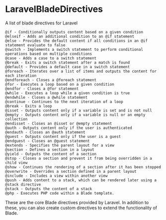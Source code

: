 # LaravelBladeDirectives
A list of blade directives for Laravel

    @if - Conditionally outputs content based on a given condition
    @elseif - Adds an additional condition to an @if statement
    @else - Provides the default content if all conditions in an @if statement evaluate to false
    @switch - Implements a switch statement to perform conditional operations based on multiple conditions
    @case - Adds a case to a switch statement
    @break - Exits a switch statement after a match is found
    @default - Provides a default case in a switch statement
    @foreach - Iterates over a list of items and outputs the content for each iteration
    @endforeach - Closes a @foreach statement
    @for - Executes a loop based on a given condition
    @endfor - Closes a @for statement
    @while - Executes a loop while a given condition is true
    @endwhile - Closes a @while statement
    @continue - Continues to the next iteration of a loop
    @break - Exits a loop
    @isset - Outputs content only if a variable is set and is not null
    @empty - Outputs content only if a variable is null or an empty collection
    @endisset - Closes an @isset or @empty statement
    @auth - Outputs content only if the user is authenticated
    @endauth - Closes an @auth statement
    @guest - Outputs content only if the user is a guest
    @endguest - Closes an @guest statement
    @extends - Specifies the parent layout for a view
    @section - Defines a section in a layout
    @yield - Outputs the content of a section
    @stop - Closes a section and prevent it from being overridden in a child view
    @show - Continues the rendering of a section after it has been stopped
    @overwrite - Overrides a section defined in a parent layout
    @include - Includes a view within another view
    @push - Adds content to a stack, which can be rendered later using a @stack directive
    @stack - Outputs the content of a stack
    @php - Executes PHP code within a Blade template.

These are the core Blade directives provided by Laravel. In addition to these, you can also create custom directives to extend the functionality of Blade.
